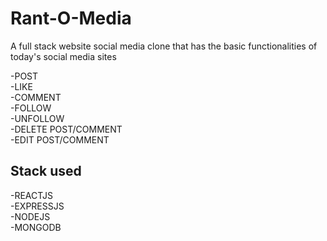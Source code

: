 # Rant-O-Media

A full stack website social media clone that has the basic functionalities of today's social media sites

-POST
<br/>
-LIKE
<br/>
-COMMENT
<br/>
-FOLLOW
<br/>
-UNFOLLOW
<br/>
-DELETE POST/COMMENT
<br/>
-EDIT POST/COMMENT

## Stack used

-REACTJS
<br/>
-EXPRESSJS
<br/>
-NODEJS
<br/>
-MONGODB